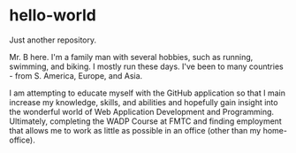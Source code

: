 # hello-world
Just another repository.

Mr. B here.  I'm a family man with several hobbies, such as running, swimming, and biking.  I mostly run these days.
I've been to many countries - from S. America, Europe, and Asia.

I am attempting to educate myself with the GitHub application so that I main increase my knowledge, skills, and abilities and hopefully gain insight into the wonderful world of Web Application Development and Programming.  Ultimately, completing the WADP Course at FMTC and finding employment that allows me to work as little as possible in an office (other than my home-office).
